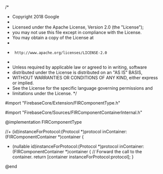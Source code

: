 /*
 * Copyright 2018 Google
 *
 * Licensed under the Apache License, Version 2.0 (the "License");
 * you may not use this file except in compliance with the License.
 * You may obtain a copy of the License at
 *
 *      http://www.apache.org/licenses/LICENSE-2.0
 *
 * Unless required by applicable law or agreed to in writing, software
 * distributed under the License is distributed on an "AS IS" BASIS,
 * WITHOUT WARRANTIES OR CONDITIONS OF ANY KIND, either express or implied.
 * See the License for the specific language governing permissions and
 * limitations under the License.
 */

#import "FirebaseCore/Extension/FIRComponentType.h"

#import "FirebaseCore/Sources/FIRComponentContainerInternal.h"

@implementation FIRComponentType

//+ (id)instanceForProtocol:(Protocol *)protocol inContainer:(FIRComponentContainer *)container {
+ (nullable id)instanceForProtocol:(Protocol *)protocol
                       inContainer:(FIRComponentContainer *)container {
  // Forward the call to the container.
  return [container instanceForProtocol:protocol];
}

@end
